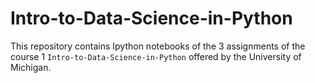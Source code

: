 # Intro-to-Data-Science-in-Python
This repository contains Ipython notebooks of the 3 assignments of the course 1 `Intro-to-Data-Science-in-Python`
offered by the University of Michigan.
